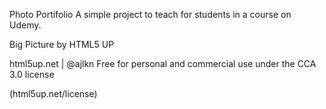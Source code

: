 Photo Portifolio
A simple project to teach for students in a course on Udemy.

Big Picture by HTML5 UP

html5up.net | @ajlkn Free for personal and commercial use under the CCA 3.0 license

(html5up.net/license)